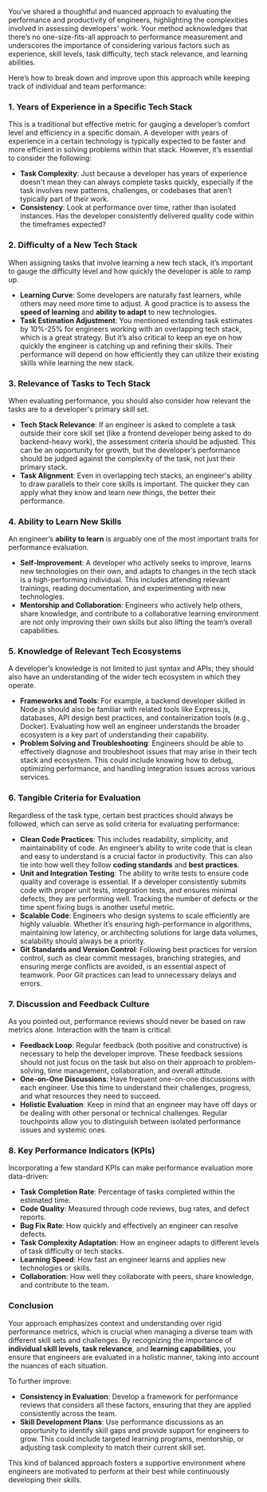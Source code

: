 You’ve shared a thoughtful and nuanced approach to evaluating the performance and productivity of engineers, highlighting the complexities involved in assessing developers’ work. Your method acknowledges that there’s no one-size-fits-all approach to performance measurement and underscores the importance of considering various factors such as experience, skill levels, task difficulty, tech stack relevance, and learning abilities.

Here’s how to break down and improve upon this approach while keeping track of individual and team performance:

### 1. **Years of Experience in a Specific Tech Stack**

This is a traditional but effective metric for gauging a developer’s comfort level and efficiency in a specific domain. A developer with years of experience in a certain technology is typically expected to be faster and more efficient in solving problems within that stack. However, it’s essential to consider the following:

- **Task Complexity**: Just because a developer has years of experience doesn't mean they can always complete tasks quickly, especially if the task involves new patterns, challenges, or codebases that aren’t typically part of their work.
- **Consistency**: Look at performance over time, rather than isolated instances. Has the developer consistently delivered quality code within the timeframes expected?

### 2. **Difficulty of a New Tech Stack**

When assigning tasks that involve learning a new tech stack, it’s important to gauge the difficulty level and how quickly the developer is able to ramp up.

- **Learning Curve**: Some developers are naturally fast learners, while others may need more time to adjust. A good practice is to assess the **speed of learning** and **ability to adapt** to new technologies.
- **Task Estimation Adjustment**: You mentioned extending task estimates by 10%-25% for engineers working with an overlapping tech stack, which is a great strategy. But it’s also critical to keep an eye on how quickly the engineer is catching up and refining their skills. Their performance will depend on how efficiently they can utilize their existing skills while learning the new stack.

### 3. **Relevance of Tasks to Tech Stack**

When evaluating performance, you should also consider how relevant the tasks are to a developer's primary skill set.

- **Tech Stack Relevance**: If an engineer is asked to complete a task outside their core skill set (like a frontend developer being asked to do backend-heavy work), the assessment criteria should be adjusted. This can be an opportunity for growth, but the developer’s performance should be judged against the complexity of the task, not just their primary stack.
- **Task Alignment**: Even in overlapping tech stacks, an engineer's ability to draw parallels to their core skills is important. The quicker they can apply what they know and learn new things, the better their performance.

### 4. **Ability to Learn New Skills**

An engineer’s **ability to learn** is arguably one of the most important traits for performance evaluation.

- **Self-Improvement**: A developer who actively seeks to improve, learns new technologies on their own, and adapts to changes in the tech stack is a high-performing individual. This includes attending relevant trainings, reading documentation, and experimenting with new technologies.
- **Mentorship and Collaboration**: Engineers who actively help others, share knowledge, and contribute to a collaborative learning environment are not only improving their own skills but also lifting the team’s overall capabilities.

### 5. **Knowledge of Relevant Tech Ecosystems**

A developer’s knowledge is not limited to just syntax and APIs; they should also have an understanding of the wider tech ecosystem in which they operate.

- **Frameworks and Tools**: For example, a backend developer skilled in Node.js should also be familiar with related tools like Express.js, databases, API design best practices, and containerization tools (e.g., Docker). Evaluating how well an engineer understands the broader ecosystem is a key part of understanding their capability.
- **Problem Solving and Troubleshooting**: Engineers should be able to effectively diagnose and troubleshoot issues that may arise in their tech stack and ecosystem. This could include knowing how to debug, optimizing performance, and handling integration issues across various services.

### 6. **Tangible Criteria for Evaluation**

Regardless of the task type, certain best practices should always be followed, which can serve as solid criteria for evaluating performance:

- **Clean Code Practices**: This includes readability, simplicity, and maintainability of code. An engineer’s ability to write code that is clean and easy to understand is a crucial factor in productivity. This can also tie into how well they follow **coding standards** and **best practices**.
- **Unit and Integration Testing**: The ability to write tests to ensure code quality and coverage is essential. If a developer consistently submits code with proper unit tests, integration tests, and ensures minimal defects, they are performing well. Tracking the number of defects or the time spent fixing bugs is another useful metric.
- **Scalable Code**: Engineers who design systems to scale efficiently are highly valuable. Whether it’s ensuring high-performance in algorithms, maintaining low latency, or architecting solutions for large data volumes, scalability should always be a priority.
- **Git Standards and Version Control**: Following best practices for version control, such as clear commit messages, branching strategies, and ensuring merge conflicts are avoided, is an essential aspect of teamwork. Poor Git practices can lead to unnecessary delays and errors.

### 7. **Discussion and Feedback Culture**

As you pointed out, performance reviews should never be based on raw metrics alone. Interaction with the team is critical:

- **Feedback Loop**: Regular feedback (both positive and constructive) is necessary to help the developer improve. These feedback sessions should not just focus on the task but also on their approach to problem-solving, time management, collaboration, and overall attitude.
- **One-on-One Discussions**: Have frequent one-on-one discussions with each engineer. Use this time to understand their challenges, progress, and what resources they need to succeed.
- **Holistic Evaluation**: Keep in mind that an engineer may have off days or be dealing with other personal or technical challenges. Regular touchpoints allow you to distinguish between isolated performance issues and systemic ones.

### 8. **Key Performance Indicators (KPIs)**

Incorporating a few standard KPIs can make performance evaluation more data-driven:

- **Task Completion Rate**: Percentage of tasks completed within the estimated time.
- **Code Quality**: Measured through code reviews, bug rates, and defect reports.
- **Bug Fix Rate**: How quickly and effectively an engineer can resolve defects.
- **Task Complexity Adaptation**: How an engineer adapts to different levels of task difficulty or tech stacks.
- **Learning Speed**: How fast an engineer learns and applies new technologies or skills.
- **Collaboration**: How well they collaborate with peers, share knowledge, and contribute to the team.

### Conclusion

Your approach emphasizes context and understanding over rigid performance metrics, which is crucial when managing a diverse team with different skill sets and challenges. By recognizing the importance of **individual skill levels**, **task relevance**, and **learning capabilities**, you ensure that engineers are evaluated in a holistic manner, taking into account the nuances of each situation.

To further improve:
- **Consistency in Evaluation**: Develop a framework for performance reviews that considers all these factors, ensuring that they are applied consistently across the team.
- **Skill Development Plans**: Use performance discussions as an opportunity to identify skill gaps and provide support for engineers to grow. This could include targeted learning programs, mentorship, or adjusting task complexity to match their current skill set.

This kind of balanced approach fosters a supportive environment where engineers are motivated to perform at their best while continuously developing their skills.